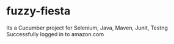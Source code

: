 # fuzzy-fiesta
Its a Cucumber project for Selenium, Java, Maven, Junit, Testng
Successfully logged in to amazon.com
